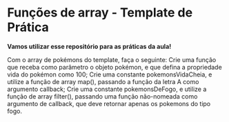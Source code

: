# Funções de array - Template de Prática
**Vamos utilizar esse repositório para as práticas da aula!**

Com o array de pokémons do template, faça o seguinte:
Crie uma função que receba como parâmetro o objeto pokémon, e que defina a propriedade vida do pokémon como 100;
Crie uma constante pokemonsVidaCheia, e utilize a função de array map(), passando a função da letra A como argumento callback;
Crie uma constante pokemonsDeFogo, e utilize a função de array filter(), passando uma função não-nomeada como argumento de callback, que deve retornar apenas os pokemons do tipo fogo.
